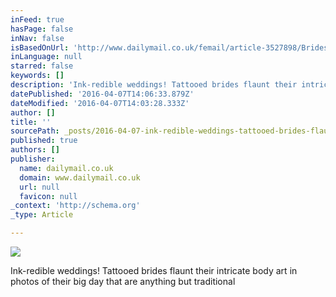```yaml
---
inFeed: true
hasPage: false
inNav: false
isBasedOnUrl: 'http://www.dailymail.co.uk/femail/article-3527898/Brides-tattoos-rebellious-wedding-photoshoots-prove-body-art-beautiful.html?ITO=1490&ns_mchannel=rss&ns_campaign=1490'
inLanguage: null
starred: false
keywords: []
description: 'Ink-redible weddings! Tattooed brides flaunt their intricate body art in photos of their big day that are anything but traditional'
datePublished: '2016-04-07T14:06:33.879Z'
dateModified: '2016-04-07T14:03:28.333Z'
author: []
title: ''
sourcePath: _posts/2016-04-07-ink-redible-weddings-tattooed-brides-flaunt-their-intricate.md
published: true
authors: []
publisher:
  name: dailymail.co.uk
  domain: www.dailymail.co.uk
  url: null
  favicon: null
_context: 'http://schema.org'
_type: Article

---
```

![](https://the-grid-user-content.s3-us-west-2.amazonaws.com/c8da228a-9a98-433a-aaeb-2fed519b9a07.jpg)

Ink-redible weddings! Tattooed brides flaunt their intricate body art in photos of their big day that are anything but traditional